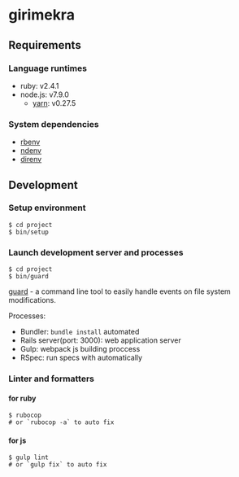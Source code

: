 # girimekra

## Requirements

### Language runtimes

- ruby: v2.4.1
- node.js: v7.9.0
  - [yarn](https://github.com/yarnpkg/yarn): v0.27.5

### System dependencies

- [rbenv](https://github.com/rbenv/rbenv)
- [ndenv](https://github.com/riywo/ndenv)
- [direnv](https://github.com/direnv/direnv)

## Development

### Setup environment

```shell
$ cd project
$ bin/setup
```

### Launch development server and processes

```shell
$ cd project
$ bin/guard
```

[guard](https://github.com/guard/guard) - a command line tool to easily handle events on file system modifications.

Processes:

- Bundler: `bundle install` automated
- Rails server(port: 3000): web application server
- Gulp: webpack js building proccess
- RSpec: run specs with automatically

### Linter and formatters

#### for ruby

```shell
$ rubocop
# or `rubocop -a` to auto fix
```

#### for js

```shell
$ gulp lint
# or `gulp fix` to auto fix
```
